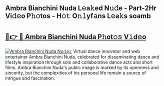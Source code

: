## Ambra Bianchini Nuda L𝚎a𝚔ed N𝚞𝚍e - Part-2Hr Vi𝚍𝚎o P𝚑𝚘tos - H𝚘𝚝 O𝚗𝚕yf𝚊ns L𝚎a𝚔s soamb

# <h2><a href="http://kf0r96.oniu.top/?m=Ambra+Bianchini+Nuda">🔗👉 🔴 Ambra Bianchini Nuda P𝚑ot𝚘𝚜 V𝚒d𝚎o</a></h2>

[![Ambra Bianchini Nuda Nu𝚍e𝚜](https://i.imgur.com/0qMVB7G.gif)](http://kf0r96.oniu.top/?m=Ambra+Bianchini+Nuda)
Virtual dance innovator and web entertainer Ambra Bianchini Nuda, celebrated for disseminating dance and lifestyle inspiration through solo and collaborative dance acts and short films. Ambra Bianchini Nuda's public image is marked by its openness and sincerity, but the complexities of his personal life remain a source of intrigue and fascination.  
